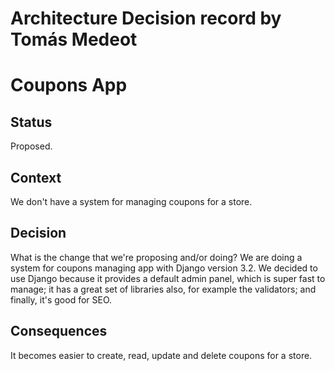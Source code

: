 # Architecture Decision record by Tomás Medeot

# Coupons App

## Status

Proposed.

## Context

We don't have a system for managing coupons for a store.

## Decision

What is the change that we're proposing and/or doing?
We are doing a system for coupons managing app with Django version 3.2. We decided to use Django because it provides a default admin panel, which is super fast to manage; it has a great set of libraries also, for example the validators; and finally, it's good for SEO. 

## Consequences

It becomes easier to create, read, update and delete coupons for a store.